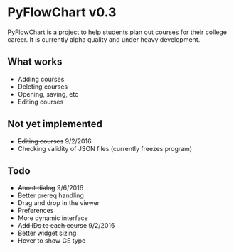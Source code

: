 # PyFlowChart v0.3

PyFlowChart is a project to help students plan out courses 
for their college career. It is currently alpha quality 
and under heavy development.

## What works
- Adding courses
- Deleting courses
- Opening, saving, etc
- Editing courses

## Not yet implemented
- ~~Editing courses~~ 9/2/2016
- Checking validity of JSON files (currently freezes program)

## Todo
- ~~About dialog~~ 9/6/2016
- Better prereq handling
- Drag and drop in the viewer
- Preferences 
- More dynamic interface
- ~~Add IDs to each course~~ 9/2/2016
- Better widget sizing
- Hover to show GE type 

